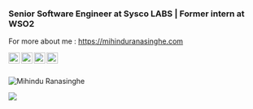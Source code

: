 ### Senior Software Engineer at Sysco LABS | Former intern at WSO2
For more about me : https://mihinduranasinghe.com 

<a href="https://www.linkedin.com/in/mihindu-ranasinghe-b532a8155/">
  <img align="left" alt="Mihindu Ranasinghe Linkdein" width="22px" src="https://cdn.jsdelivr.net/npm/simple-icons@v3/icons/linkedin.svg" />
</a>
<a href="https://github.com/mihinduranasinghe">
  <img align="left" alt="Mihindu Ranasinghes github" width="22px" src="https://cdn.jsdelivr.net/npm/simple-icons@v3/icons/github.svg" />
</a>
<a href="https://www.instagram.com/mihindu_ranasinghe/">
  <img align="left" alt="Mihindu Ranasinghe's Instagram" width="22px" src="https://cdn.jsdelivr.net/npm/simple-icons@v3/icons/instagram.svg" />
</a>
<a href="https://www.facebook.com/mihindu.ranasinghe">
  <img align="left" alt="Mihindu Ranasinghe's Facebook" width="22px" src="https://cdn.jsdelivr.net/npm/simple-icons@v3/icons/facebook.svg" />
</a>

<br><br>
<p align="left"> <img src="https://komarev.com/ghpvc/?username=mihinduranasinghe&label=Profile%20Views&color=green&style=plastic" alt="Mihindu Ranasinghe" /> </p>

<img src="https://github-readme-stats.vercel.app/api?username=mihinduranasinghe&&show_icons=true&title_color=ffffff&icon_color=bb2acf&text_color=daf7dc&bg_color=151515" />



<!--
Here are some ideas to get you started:

- 🔭 I’m currently working on ...
- 🌱 I’m currently learning ...
- 👯 I’m looking to collaborate on ...
- 🤔 I’m looking for help with ...
- 💬 Ask me about ...
- 📫 How to reach me: ...
- 😄 Pronouns: ...
- ⚡ Fun fact: ...
-->
